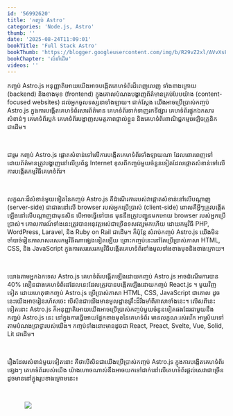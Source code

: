 ```yaml
---
id: '56992620'
title: 'កញ្ចប់ Astro'
categories: 'Node.js, Astro'
thumb: ''
date: '2025-08-24T11:09:01'
bookTitle: 'Full Stack Astro'
bookThumb: 'https://blogger.googleusercontent.com/img/b/R29vZ2xl/AVvXsEgRfc6EWk75IOHngbwbdGNDV2O9IxA9vvbvFB2_cky_oNEUrFeHtYgl03kZCwd0uF-e5aZGruHcy6TapOkiYQ4sFaxlQl36W2NOibla7G3e_2kz7Z8v0VyNr_KqDwiu6cG7I4lrYMv1elYnqJ9uD1VEE_gKfvx9YjGxD4tX6ovtwBS-03DoticIGQUkn2g/s1600/book-cover.jpg'
bookChapter: 'លំនាំ​ដើម'
videos: ''
---
```

<p>កញ្ចប់ Astro.js អនុញ្ញាតិ​អោយ​យើង​​អាច​បង្កើត​គេហទំព័រ​ដ៏​ពេញ​លេញ​ ទាំង​ខាង​ក្រោយ​ (backend) និង​ខាង​មុខ​ (frontend) ក្នុង​គោលបំណង​បង្ហាញព័ត៌មាន​គ្រប់​បែប​យ៉ាង​ (content-focused websites) ដល់​អ្នក​ចូល​ទស្សនា​ទាំងឡាយ​។ ជាក់ស្តែង យើង​អាច​ប្រើប្រាស់កញ្ចប់ Astro.js ក្នុង​ការបង្កើត​គេហទំព័រសារព័ត៌មាន គេហទំព័រ​ទាក់ទាញ​រក​ទីផ្សារ គេហទំព័រ​ផ្ទុក​ឯកសារ​សំខាន់​ៗ គេហទំព័រ​ប្លក់ គេហទំព័រ​បង្ហាញ​សមត្ថភាព​ផ្ទាល់​ខ្លួន និង​គេហទំព័រ​ពាណិជ្ជកម្ម​អេឡិចត្រូនិក​ជាដើម​។</p><p>&nbsp;</p><p>ជារួម កញ្ចប់ Astro.js ​​​​​​​​​​​​​​​​​​​​​​​​​​​​​​​​​​​​​​​​​​​​​​​​​​​​ផ្តោតសំខាន់​ទៅ​លើ​ការបង្កើត​គេហទំព័រ​ទាំងឡាយ​ណា ដែល​ពោរពេញ​ទៅ​ដោយ​ព័ត៌​មានត្រូវ​បង្ហាញ​នៅ​លើប្រព័ន្ធ Internet ខុស​ពី​កញ្ចប់​មួយ​ចំនួន​ទៀតដែល​ផ្តោត​សំខាន់​ទៅ​លើ​ការបង្កើត​កម្មវិធី​គេហទំព័រ​​។</p><p>&nbsp;</p><p>លក្ខណៈ​ដ៏​សំខាន់​មួយទៀត​នៃ​កញ្ចប់ Astro.js គឺ​ដំណើរ​ការ​របស់​វា​ផ្តោ​ត​សំខាន់​នៅ​លើ​បណ្តាញ (server-side) ជាជាង​នៅ​​លើ browser របស់​អ្នក​ប្រើប្រាស់ (client-side) ពោល​គឺ​អ្វី​ៗ​ត្រូវ​បង្កើត​ឡើង​នៅ​លើ​បណ្តាញ​ជាមុន​សិន បើ​អាច​ធ្វើ​ទៅ​បាន មុន​នឹង​ត្រូវ​បញ្ជូន​មក​អោយ browser របស់​អ្នក​ប្រើប្រាស់​។ គោលការណ៍​ទាំងនេះ​ត្រូវ​បាន​អនុវត្ត​អស់​ជា​ច្រើនទសវត្សមកហើយ ដោយ​កម្មវិធី​ PHP, WordPress, Laravel, និង Ruby on Rail ជាដើម​។ ក៏ប៉ុន្តែ សំរាប់​កញ្ចប់ Astro.js យើង​មិនចាំបាច់​រៀន​ភាសាសរសេរ​កម្មវិធី​ណា​ផ្សេង​ទៀត​ឡើយ ព្រោះ​កញ្ចប់​នេះ​នៅ​តែ​ប្រើប្រាស់ភាសា HTML, CSS, និង JavaScript ក្នុង​ការសរសេរ​កម្មវិធី​បង្កើត​គេហទំព័រ​ទាំងមូល​​ទាំង​ខាង​មុខ​និង​ខាង​ក្រោយ​។</p><p>&nbsp;</p><p>យោង​តាម​អ្នក​ឯកទេស Astro.js គេហទំព័រ​បង្កើត​ឡើង​ដោយ​កញ្ចប់ Astro.js អាច​ដំណើរការ​បាន 40%​ លឿន​ជាង​គេហទំព័រ​ដដែល​នេះ​ដែល​ត្រូវ​បាន​បង្កើត​ឡើង​ដោយ​កញ្ចប់ React.js ។ មួយវិញទៀត ដោយ​ហេតុ​ថា​កញ្ចប់ Astro.js ប្រើប្រាស់ភាសា HTML, CSS, JavaScript ជា​គោល ដូចនេះ​យើង​អាច​រៀន​រហ័ស​ចេះ បើ​សិន​ជា​យើង​មាន​មូលដ្ឋាន​គ្រឹះ​ដ៏​រឹង​មាំ​ពី​ភាសា​ទាំងនេះ​។​​ លើស​ពី​នេះ​ទៀត​នោះ Astro.js ក៏​​អនុញ្ញាតិ​អោយ​យើង​អាច​ប្រើប្រាស់​កញ្ចប់​មួយ​ចំនួន​ទៀតផង​ដែរជាមួយ​នឹង​កញ្ជប់ Astro.js នេះ​ នៅ​ក្នុង​ការធ្វើ​អោយ​ផ្នែក​ខាង​មុខនៃ​គេហទំព័រ មាន​លក្ខណៈ​រស់​រវើក អាស្រ័យ​ទៅ​តាម​បំណង​ប្រាថ្នា​របស់​យើង​។ កញ្ចប់​ទាំងនោះ​មាន​ដូច​ជា React, Preact, Svelte, Vue, Solid, Lit ជាដើម​។</p><p>&nbsp;</p><p>រឿង​ដែល​សំខាន់​មួយទៀត​នោះ​ គឺ​ថា​បើ​សិន​ជា​យើង​ប្រើប្រាស់​កញ្ចប់ Astro.js ក្នុង​ការបង្កើត​គេហទំព័រ​ផ្សេង​ៗ គេហទំព័រ​របស់​យើង យ៉ាង​ហោចណាស់​​នឹង​អាច​យក​ទៅ​ដាក់​នៅលើ​គេហទំព័រ​ផ្តល់សេវា​ជា​ច្រើន​ ដូច​មាន​នៅ​ក្នុង​រូប​ខាង​ក្រោម​នេះ៖</p><p>&nbsp;</p><figure class="image"><img src="https://blogger.googleusercontent.com/img/b/R29vZ2xl/AVvXsEit7ZgWVCiF4Tt4UfrY9Uju_3IiXbHfynHkmTT3w1fn2Cse_COvFswdzZKwvQ8ZSOyWtzjtzsejhnMgmtRtEh46eUn0uPO7ZnD-k9N4791hraSeoQx6jcjZTIIUv8Kc0PAR6VDLuzuamnmMEUaMTXy-l4mgMAmhU38qLBkMUbZkS8L3Bet2gf7qsFj00m4/s1600/sanic.jpg"></figure>